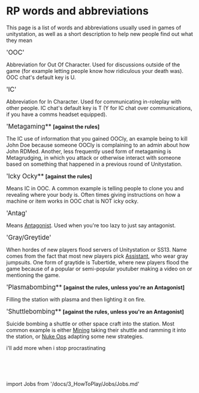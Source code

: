 # RP words and abbreviations
This page is a list of words and abbreviations usually used in games of unitystation, as well as a short description to help new people find out what they mean


<big>'OOC'</big>

Abbreviation for Out Of Character. Used for discussions outside of the game (for example letting people know how ridiculous your death was). OOC chat's default key is U.

<big>'IC'</big>

Abbreviation for In Character. Used for communicating in-roleplay with other people. IC chat's default key is T (Y for IC chat over communications, if you have a comms headset equipped).

<big>'Metagaming**</big> **[against the rules]**

The IC use of information that you gained OOCly, an example being to kill John Doe because someone OOCly is complaining to an admin about how John RDMed. Another, less frequently used form of metagaming is Metagrudging, in which you attack or otherwise interact with someone based on something that happened in a previous round of Unitystation.

<big>'Icky Ocky**</big> **[against the rules]**

Means IC in OOC. A common example is telling people to clone you and revealing where your body is. Often times giving instructions on how a machine or item works in OOC chat is NOT icky ocky.

<big>'Antag'</big>

Means [Antagonist](Antagonist_roles.md). Used when you're too lazy to just say antagonist.

<big>'Gray/Greytide'</big>

When hordes of new players flood servers of Unitystation or SS13. Name comes from the fact that most new players pick [Assistant](\3_HowToPlay\jobs\Service_roles\Assistant.md), who wear gray jumpsuits. One form of graytide is Tubertide, where new players flood the game because of a popular or semi-popular youtuber making a video on or mentioning the game.

<big>'Plasmabombing**</big> **[against the rules, unless you're an Antagonist]**

Filling the station with plasma and then lighting it on fire.

<big>'Shuttlebombing**</big> **[against the rules, unless you're an Antagonist]**

Suicide bombing a shuttle or other space craft into the station. Most common example is either [Mining](\3_HowToPlay\jobs\Cargo_roles\Shaft-Miner.md) taking their shuttle and ramming it into the station, or [Nuke Ops](Nuclear-Emergency.md) adapting some new strategies.




i'll add more when i stop procrastinating

  <br/>
<br/>
<br/>

import Jobs from '/docs/3_HowToPlay/Jobs/Jobs.md'

<Jobs />

